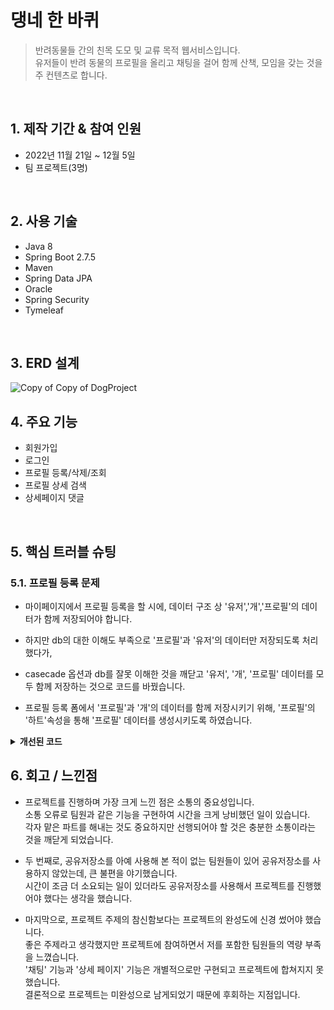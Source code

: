 # 댕네 한 바퀴
>반려동물들 간의 친목 도모 및 교류 목적 웹서비스입니다.<br>
 유저들이 반려 동물의 프로필을 올리고 채팅을 걸어 함께 산책, 모임을 갖는 것을 주 컨텐츠로 합니다.
 

</br>

## 1. 제작 기간 & 참여 인원
- 2022년 11월 21일 ~ 12월 5일
- 팀 프로젝트(3명)

</br>

## 2. 사용 기술
  - Java 8
  - Spring Boot 2.7.5
  - Maven
  - Spring Data JPA
  - Oracle
  - Spring Security
  - Tymeleaf

</br>

## 3. ERD 설계
![Copy of Copy of DogProject](https://user-images.githubusercontent.com/95213209/208612227-916e6194-8faa-44f8-a2e2-f73b59adf961.png)


## 4. 주요 기능
  - 회원가입
  - 로그인
  - 프로필 등록/삭제/조회
  - 프로필 상세 검색
  - 상세페이지 댓글

    
</br>

## 5. 핵심 트러블 슈팅
### 5.1. 프로필 등록 문제
- 마이페이지에서 프로필 등록을 할 시에, 데이터 구조 상 '유저','개','프로필'의 데이터가 함께 저장되어야 합니다.

- 하지만 db의 대한 이해도 부족으로 '프로필'과 '유저'의 데이터만 저장되도록 처리했다가,
 
- casecade 옵션과 db를 잘못 이해한 것을 깨닫고 '유저', '개', '프로필' 데이터를 모두 함께 저장하는 것으로 코드를 바꿨습니다.

- 프로필 등록 폼에서 '프로필'과 '개'의 데이터를 함께 저장시키기 위해, '프로필'의 '하트'속성을 통해 '프로필' 데이터를 생성시키도록 하였습니다.

<details>
<summary><b>개선된 코드</b></summary>																					
	
	
	
		@PostMapping("/add_ok")
		public String addOk(@Validated Profile profile, BindingResult result, Authentication loginUser, Model model) { 																									       if (result.hasErrors()) {
			return addProfile(profile, loginUser, model);
		}
		DogUser user = dogUserRepository.findByUsername(loginUser.getName()).get(); // get은 옵셔널이라 무조건 붙임
		profile.setDoguser(user);
		profileRepository.save(profile);
		petRepository.save(profile.getPet());
		return "redirect:/";
	}
</div>
</details>



## 6. 회고 / 느낀점
- 프로젝트를 진행하며 가장 크게 느낀 점은 소통의 중요성입니다. <br>
 소통 오류로 팀원과 같은 기능을 구현하여 시간을 크게 낭비했던 일이 있습니다.<br>
 각자 맡은 파트를 해내는 것도 중요하지만 선행되어야 할 것은 충분한 소통이라는 것을 깨닫게 되었습니다.
 
- 두 번째로, 공유저장소를 아예 사용해 본 적이 없는 팀원들이 있어 공유저장소를 사용하지 않았는데, 큰 불편을 야기했습니다. <br>
 시간이 조금 더 소요되는 일이 있더라도 공유저장소를 사용해서 프로젝트를 진행했어야 했다는 생각을 했습니다.
 
- 마지막으로, 프로젝트 주제의 참신함보다는 프로젝트의 완성도에 신경 썼어야 했습니다. <br>
 좋은 주제라고 생각했지만 프로젝트에 참여하면서 저를 포함한 팀원들의 역량 부족을 느꼈습니다.<br>
 '채팅' 기능과 '상세 페이지' 기능은 개별적으로만 구현되고 프로젝트에 합쳐지지 못했습니다.<br> 
 결론적으로 프로젝트는 미완성으로 남게되었기 때문에 후회하는 지점입니다.
 <br> 
